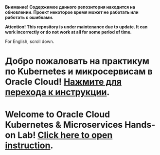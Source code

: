 **Внимание! Содержимое данного репозитория находится на обновлении. Проект некоторое время может не работать или работать с ошибками.**

**Attention! This repository is under maintenance due to update. It can work incorrectly or do not work at all for some period of time.**

For English, scroll down.

Добро пожаловать на практикум по Kubernetes и микросервисам в Oracle Cloud! [Нажмите для перехода к инструкции](doc/rus/index.md).
=============================

Welcome to Oracle Cloud Kubernetes & Microservices Hands-on Lab! [Click here to open instruction](doc/eng/index.md).
=============================
